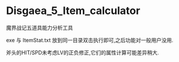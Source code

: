 # Disgaea_5_Item_calculator
魔界战记五道具能力分析工具

exe 与 ItemStat.txt 放到同一目录双击执行即可,之后功能对一般用户没用.

斧头的HIT/SPD未考虑LV的正负修正,它们的属性计算可能差异稍大.

